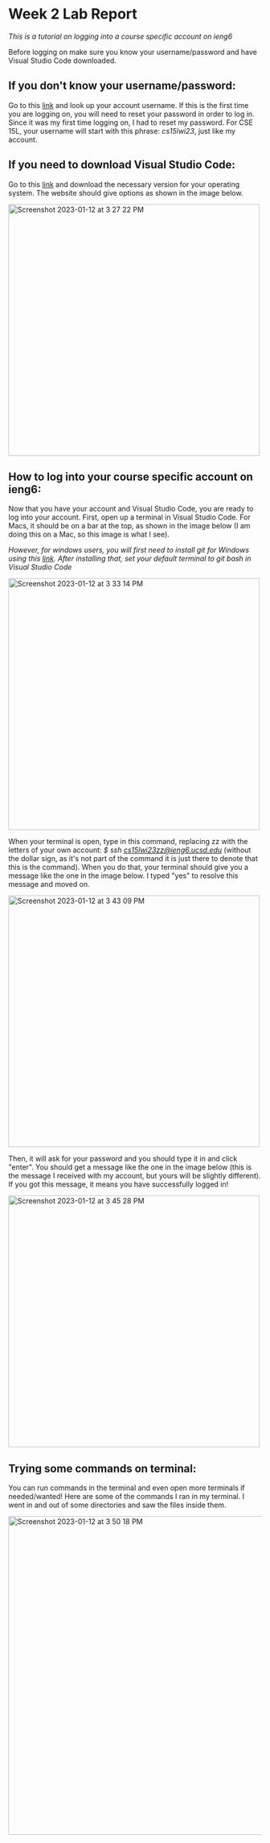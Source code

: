 # Week 2 Lab Report
*This is a tutorial on logging into a course specific account on ieng6*

Before logging on make sure you know your username/password and have Visual Studio Code downloaded. 

## If you don't know your username/password: 
Go to this [link](https://sdacs.ucsd.edu/~icc/index.php) and look up your account username. If this is the first time you are logging on, you will need to reset your password in order to log in. Since it was my first time logging on, I had to reset my password. For CSE 15L, your username will start with this phrase: *cs15lwi23*, just like my account. 

## If you need to download Visual Studio Code: 
Go to this [link](https://code.visualstudio.com/) and download the necessary version for your operating system. The website should give options as shown in the image below. 

<img width="500" alt="Screenshot 2023-01-12 at 3 27 22 PM" src="https://user-images.githubusercontent.com/68794846/212202672-8d2f4bf7-81a9-4322-8fa4-73869aa477c4.png">

## How to log into your course specific account on ieng6: 
Now that you have your account and Visual Studio Code, you are ready to log into your account. First, open up a terminal in Visual Studio Code. For Macs, it should be on a bar at the top, as shown in the image below (I am doing this on a Mac, so this image is what I see). 

*However, for windows users, you will first need to install git for Windows using this [link](https://gitforwindows.org/). After installing that, set your default terminal to git bash in Visual Studio Code*

<img width="500" alt="Screenshot 2023-01-12 at 3 33 14 PM" src="https://user-images.githubusercontent.com/68794846/212203378-3a5811ad-30a3-42a8-b07f-fdbeb4a527b2.png">

When your terminal is open, type in this command, replacing zz with the letters of your own account: *$ ssh cs15lwi23zz@ieng6.ucsd.edu* (without the dollar sign, as it's not part of the command it is just there to denote that this is the command). When you do that, your terminal should give you a message like the one in the image below. I typed "yes" to resolve this message and moved on. 

<img width="500" alt="Screenshot 2023-01-12 at 3 43 09 PM" src="https://user-images.githubusercontent.com/68794846/212204496-9829e6e2-fa9d-4f3c-9b05-d1bf5f5296ac.png">

Then, it will ask for your password and you should type it in and click "enter". You should get a message like the one in the image below (this is the message I received with my account, but yours will be slightly different). If you got this message, it means you have successfully logged in!

<img width="500" alt="Screenshot 2023-01-12 at 3 45 28 PM" src="https://user-images.githubusercontent.com/68794846/212204746-ebd690e0-1efa-414e-a78d-7e2c1b52d545.png">

## Trying some commands on terminal: 
You can run commands in the terminal and even open more terminals if needed/wanted! Here are some of the commands I ran in my terminal. I went in and out of some directories and saw the files inside them. 

<img width="633" alt="Screenshot 2023-01-12 at 3 50 18 PM" src="https://user-images.githubusercontent.com/68794846/212205256-14ae2c13-0947-4182-a53f-db34cfccdf4e.png">

